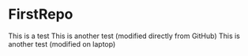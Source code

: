 # FirstRepo
This is a test
This is another test (modified directly from GitHub)
This is another test (modified on laptop)